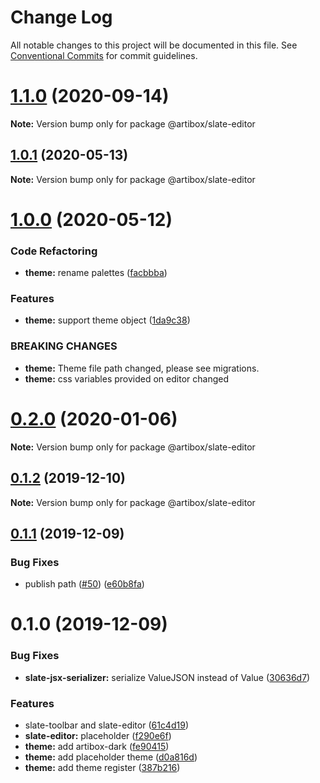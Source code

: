 # Change Log

All notable changes to this project will be documented in this file.
See [Conventional Commits](https://conventionalcommits.org) for commit guidelines.

# [1.1.0](https://github.com/React-Artibox/artibox/compare/v1.0.1...v1.1.0) (2020-09-14)

**Note:** Version bump only for package @artibox/slate-editor

## [1.0.1](https://github.com/React-Artibox/artibox/compare/v1.0.0...v1.0.1) (2020-05-13)

**Note:** Version bump only for package @artibox/slate-editor

# [1.0.0](https://github.com/React-Artibox/artibox/compare/v0.2.0...v1.0.0) (2020-05-12)

### Code Refactoring

- **theme:** rename palettes ([facbbba](https://github.com/React-Artibox/artibox/commit/facbbbafebc060455d2177797408137fb55a22c7))

### Features

- **theme:** support theme object ([1da9c38](https://github.com/React-Artibox/artibox/commit/1da9c3804da76bfb8ffa6c9a9d24549303e5c51b))

### BREAKING CHANGES

- **theme:** Theme file path changed, please see migrations.
- **theme:** css variables provided on editor changed

# [0.2.0](https://github.com/React-Artibox/artibox/compare/v0.1.2...v0.2.0) (2020-01-06)

**Note:** Version bump only for package @artibox/slate-editor

## [0.1.2](https://github.com/React-Artibox/artibox/compare/v0.1.1...v0.1.2) (2019-12-10)

**Note:** Version bump only for package @artibox/slate-editor

## [0.1.1](https://github.com/React-Artibox/artibox/compare/v0.1.0...v0.1.1) (2019-12-09)

### Bug Fixes

- publish path ([#50](https://github.com/React-Artibox/artibox/issues/50)) ([e60b8fa](https://github.com/React-Artibox/artibox/commit/e60b8fa42e09fafbcb18f0763ae1fb7d39d65999))

# 0.1.0 (2019-12-09)

### Bug Fixes

- **slate-jsx-serializer:** serialize ValueJSON instead of Value ([30636d7](https://github.com/React-Artibox/artibox/commit/30636d72d0f5702d5be6b6b154aeff5ce13a3ad8))

### Features

- slate-toolbar and slate-editor ([61c4d19](https://github.com/React-Artibox/artibox/commit/61c4d1970328330662e9753f6b15dbb70137b42d))
- **slate-editor:** placeholder ([f290e6f](https://github.com/React-Artibox/artibox/commit/f290e6fd5db175f177e5fc2e6989f6020ca87a20))
- **theme:** add artibox-dark ([fe90415](https://github.com/React-Artibox/artibox/commit/fe904151f47031c64041b1d5d691f682f31ff6fb))
- **theme:** add placeholder theme ([d0a816d](https://github.com/React-Artibox/artibox/commit/d0a816d4a3154124655dcd7d3faaeec16f640b4c))
- **theme:** add theme register ([387b216](https://github.com/React-Artibox/artibox/commit/387b216241e4675580f6fb66b95e499a6581c21a))

